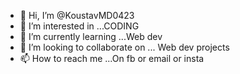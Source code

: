 - 👋 Hi, I’m @KoustavMD0423
- 👀 I’m interested in ...CODING
- 🌱 I’m currently learning ...Web dev
- 💞️ I’m looking to collaborate on ... Web dev projects
- 📫 How to reach me ...On fb or email or insta

<!---
KoustavMD0423/KoustavMD0423 is a ✨ special ✨ repository because its `README.md` (this file) appears on your GitHub profile.
You can click the Preview link to take a look at your changes.
--->
